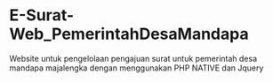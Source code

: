 # E-Surat-Web_PemerintahDesaMandapa
Website untuk pengelolaan pengajuan surat untuk pemerintah desa mandapa majalengka dengan menggunakan PHP NATIVE dan Jquery
